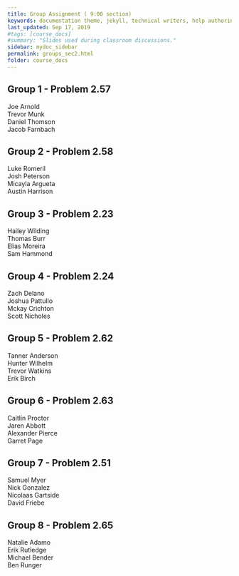 ```yaml
---
title: Group Assignment ( 9:00 section)
keywords: documentation theme, jekyll, technical writers, help authoring tools, hat replacements
last_updated: Sep 17, 2019
#tags: [course_docs]
#summary: "Slides used during classroom discussions."
sidebar: mydoc_sidebar
permalink: groups_sec2.html
folder: course_docs
---
```




## Group 1  - Problem 2.57    

Joe Arnold  
Trevor Munk  
Daniel Thomson  
Jacob Farnbach  


## Group 2  - Problem 2.58  

Luke Romeril  
Josh Peterson  
Micayla Argueta  
Austin Harrison  


## Group 3  - Problem 2.23  

Hailey Wilding  
Thomas Burr  
Elias Moreira  
Sam Hammond  


## Group 4  - Problem 2.24   

Zach Delano  
Joshua Pattullo  
Mckay Crichton  
Scott Nicholes  


## Group 5  - Problem 2.62  

Tanner Anderson  
Hunter Wilhelm  
Trevor Watkins  
Erik Birch  
  


## Group 6 - Problem 2.63  

Caitlin Proctor  
Jaren Abbott  
Alexander Pierce  
Garret Page  


## Group 7 - Problem 2.51  

Samuel Myer  
Nick Gonzalez  
Nicolaas Gartside  
David Friebe  


## Group 8 - Problem 2.65  


Natalie Adamo  
Erik Rutledge  
Michael Bender  
Ben Runger  

  
